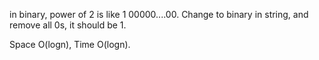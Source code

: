 
in binary, power of 2 is like 1 00000....00.   Change to binary in string, and remove all 0s, it should be 1. 

Space O(logn), Time O(logn).  